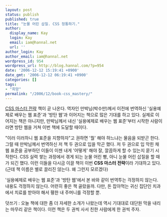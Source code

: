 ```yaml
---
layout: post
status: publish
published: true
title: "눈물 어린 삽질. CSS 정통하기."
author:
  display_name: Kay
  login: Kay
  email: iam@hannal.net
  url: ''
author_login: Kay
author_email: iam@hannal.net
wordpress_id: 954
wordpress_url: http://blog.hannal.com/?p=954
date: '2006-12-12 15:19:41 +0900'
date_gmt: '2006-12-12 06:19:41 +0900'
categories: []
tags:
- "희망"
permalink: "/2006/12/book-css_mastery/"
---
```

<p><a href="http://sumanpark.com/blog/80">CSS 마스터 전략</a> 책이 곧 나온다. 역자인 만박님(박수만)께서 이전에 번역하신 '실용예제로 배우는 웹 표준'과 '방탄 웹'과 이어지는 책으로 많은 기대를 하고 있다. 실제로 이어지는 책은 아니지만, 만박님께서 내신 '실용예제로 배우는 웹 표준'부터 시작한 사람이라면 방탄 웹을 거쳐 이번 책에 도달할 때이다.</p>
<p>"이러 이러하니 웹 표준을 지향하자"고 권하면 '뭘' 해야 하느냐는 물음을 되받곤 한다. 그럴 때 만박님께서 번역하신 저 책 두 권으로 입을 막곤 했다. 저 두 권으로 입 막힌 채 웹 표준을 공부하던 이들이 이젠 내게 '어떻게' 해야 잘, 깔끔하게 할 수 있는지 묻기 시작한다. CSS 실력 쌓는 과정에서 겪게 되는 눈물 어린 빵, 아니 눈물 어린 삽질을 할 때가 되긴 했다. 이런 이들을 다시금 이끌 책이 이번 <strong>CSS 마스터 전략</strong>이라 기대하고 있다. (근데 책 이름은 별로 끌리진 않는다. 왜 그런지 모르겠다)</p>
<p>'실용예제로 배우는 웹 표준'과 '방탄 웹'에서 본 바와 같이 번역투는 걱정하지 않는다. 내용도 걱정하지 않는다. 어련히 좋은 책 골랐을까. 다만, 돈 잡아먹는 귀신 집단인 치과에서 치료를 받아야 해서 휑한 내 주머니를 걱정할 뿐.</p>
<p>덧쓰기 : 오늘 책에 대한 좀 더 자세한 소개가 나왔는데 역시 기대대로 대단원 막을 내리는 마무리 같은 책이다. 이런 책은 두 권씩 사서 친한 사람에게 한 권씩 주자.</p>
